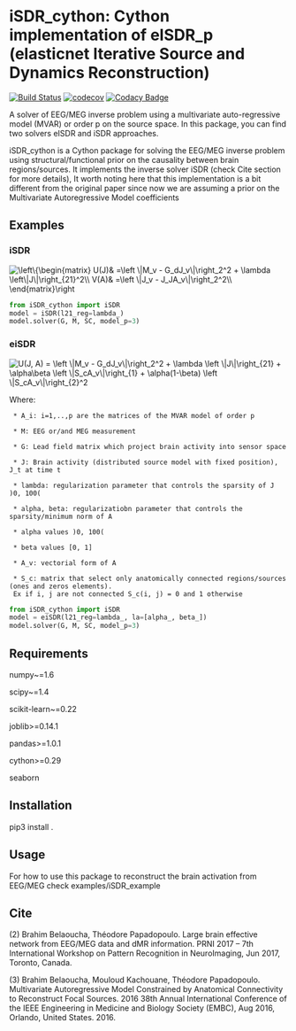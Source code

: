 # iSDR_cython: Cython implementation of eISDR_p (elasticnet Iterative Source and Dynamics Reconstruction)
[![Build Status](https://travis-ci.com/BBELAOUCHA/iSDR_cython.svg?branch=development)](https://travis-ci.com/BBELAOUCHA/iSDR_cython)
[![codecov](https://codecov.io/gh/BBELAOUCHA/iSDR_cython/branch/development/graph/badge.svg)](https://codecov.io/gh/BBELAOUCHA/iSDR_cython)
[![Codacy Badge](https://api.codacy.com/project/badge/Grade/555130d02e134e819bc599b93cfe53c9)](https://www.codacy.com/manual/BBELAOUCHA/iSDR_cython?utm_source=github.com&amp;utm_medium=referral&amp;utm_content=BBELAOUCHA/iSDR_cython&amp;utm_campaign=Badge_Grade)

A solver of EEG/MEG inverse problem using a multivariate auto-regressive model (MVAR) or order p on the source space. In this package, you can find two solvers eISDR and iSDR approaches.


     

iSDR_cython is a Cython package for solving the EEG/MEG inverse problem using structural/functional prior on the causality between brain regions/sources.
It implements the inverse solver iSDR (check Cite section for more details), It worth noting here that this implementation is a bit different from the original 
paper since now we are assuming a prior on the Multivariate Autoregressive Model coefficients

## Examples

### iSDR

<img src="https://latex.codecogs.com/png.latex?%5Clarge%20%5Cleft%5C%7B%5Cbegin%7Bmatrix%7D%20U%28J%29%26%20%3D%5Cleft%20%5C%7CM_v%20-%20G_dJ_v%5C%7C%5Cright_2%5E2%20&plus;%20%5Clambda%20%5Cleft%5C%7CJ%5C%7C%5Cright_%7B21%7D%5E2%5C%5C%20V%28A%29%26%20%3D%5Cleft%20%5C%7CJ_v%20-%20J_JA_v%5C%7C%5Cright_2%5E2%5C%5C%20%5Cend%7Bmatrix%7D%5Cright." title=" \left\{\begin{matrix} U(J)& =\left    \|M_v - G_dJ_v\|\right_2^2 + \lambda \left\|J\|\right_{21}^2\\ V(A)& =\left    \|J_v - J_JA_v\|\right_2^2\\ \end{matrix}\right"/>

```python
from iSDR_cython import iSDR
model = iSDR(l21_reg=lambda_)
model.solver(G, M, SC, model_p=3)

```
### eiSDR

<img src="https://latex.codecogs.com/gif.latex?U%28J%2C%20A%29%20%3D%20%5Cleft%20%5C%7CM_v%20-%20G_dJ_v%5C%7C%5Cright_2%5E2%20&plus;%20%5Clambda%20%5Cleft%20%5C%7CJ%5C%7C%5Cright_%7B21%7D%20&plus;%20%5Calpha%5Cbeta%20%5Cleft%20%5C%7CS_cA_v%5C%7C%5Cright_%7B1%7D%20&plus;%20%5Calpha%281-%5Cbeta%29%20%5Cleft%20%5C%7CS_cA_v%5C%7C%5Cright_%7B2%7D" title=" U(J, A) = \left    \|M_v - G_dJ_v\|\right_2^2 + \lambda \left    \|J\|\right_{21}  + \alpha\beta \left    \|S_cA_v\|\right_{1} + \alpha(1-\beta) \left    \|S_cA_v\|\right_{2}^2"/>

Where: 

     * A_i: i=1,..,p are the matrices of the MVAR model of order p

     * M: EEG or/and MEG measurement

     * G: Lead field matrix which project brain activity into sensor space

     * J: Brain activity (distributed source model with fixed position), J_t at time t

     * lambda: regularization parameter that controls the sparsity of J )0, 100(
     
     * alpha, beta: regularizatiobn parameter that controls the sparsity/minimum norm of A
     
     * alpha values )0, 100(
     
     * beta values [0, 1]
     
     * A_v: vectorial form of A
     
     * S_c: matrix that select only anatomically connected regions/sources (ones and zeros elements).
     Ex if i, j are not connected S_c(i, j) = 0 and 1 otherwise
     
```python
from iSDR_cython import iSDR
model = eiSDR(l21_reg=lambda_, la=[alpha_, beta_])
model.solver(G, M, SC, model_p=3)

```

## Requirements
numpy~=1.6

scipy~=1.4 

scikit-learn~=0.22

joblib>=0.14.1

pandas>=1.0.1

cython>=0.29

seaborn

## Installation

pip3 install .

## Usage

For how to use this package to reconstruct the brain activation from EEG/MEG
check examples/iSDR_example

## Cite

(2) Brahim Belaoucha, Théodore Papadopoulo. Large brain effective network from EEG/MEG data and dMR information. PRNI 2017 – 7th International Workshop on Pattern Recognition in NeuroImaging, Jun 2017, Toronto, Canada.

(3) Brahim Belaoucha, Mouloud Kachouane, Théodore Papadopoulo. Multivariate Autoregressive Model Constrained by Anatomical Connectivity to Reconstruct Focal Sources. 2016 38th Annual International Conference of the IEEE Engineering in Medicine and Biology Society (EMBC), Aug 2016, Orlando, United States. 2016.

